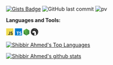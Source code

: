 [![Gists Badge](https://badges.pufler.dev/gists/shibbirweb)](https://gist.github.com/shibbirweb)
![GitHub last commit](https://img.shields.io/github/last-commit/shibbirweb/shibbirweb)
![pv](https://pageview.vercel.app/?github_user=shibbirweb)


**Languages and Tools:**

<a href="#" alt="javascript"><code><img height="20" src="https://github.com/shibbirweb/shibbirweb/raw/main/images/logo-javascript.svg"></code></a>
<a href="#" alt="typescript"><code><img height="20" src="https://github.com/shibbirweb/shibbirweb/raw/main/images/logo-typescript.svg"></code></a>
<a href="#" alt="nodejs"><code><img height="20" src="https://github.com/shibbirweb/shibbirweb/raw/main/images/logo-nodejs.svg"></code></a>
<a href="#" alt="deno"><code><img height="20" src="https://github.com/shibbirweb/shibbirweb/raw/main/images/logo-deno.svg"></code></a>

[![Shibbir Ahmed's Top Languages](https://github-readme-stats.vercel.app/api/top-langs/?username=shibbirweb&layout=compact)](https://github.com/shibbirweb)

[![Shibbir Ahmed's github stats](https://github-readme-stats.vercel.app/api?username=shibbirweb)](https://github.com/shibbirweb)
